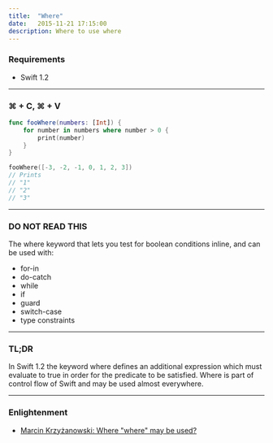 ```yaml
---
title:  "Where"
date:   2015-11-21 17:15:00
description: Where to use where
---
```


### Requirements
- Swift 1.2

---

### ⌘ + C, ⌘ + V
```swift
func fooWhere(numbers: [Int]) {
    for number in numbers where number > 0 {
        print(number)
    }
}

fooWhere([-3, -2, -1, 0, 1, 2, 3])
// Prints
// "1"
// "2"
// "3"

```
---

### **DO NOT READ THIS**
The where keyword that lets you test for boolean conditions inline, and can be used with:

- for-in
- do-catch
- while
- if
- guard
- switch-case
- type constraints

---

### TL;DR
In Swift 1.2 the keyword where defines an additional expression which must evaluate to true in order for the predicate to be satisfied. Where is part of control flow of Swift and may be used almost everywhere.


---


### Enlightenment
- [Marcin Krzyżanowski: Where "where" may be used?](http://blog.krzyzanowskim.com/2015/11/13/where-where-may-be-used/ "Marcin Krzyżanowski's Blog")
